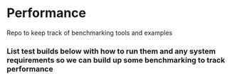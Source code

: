 # Performance
Repo to keep track of benchmarking tools and examples

### List test builds below with how to run them and any system requirements so we can build up some benchmarking to track performance
